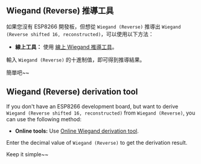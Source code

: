 ## Wiegand (Reverse) 推導工具

如果您沒有 ESP8266 開發板，但想從 `Wiegand (Reverse)` 推導出 `Wiegand (Reverse shifted 16, reconstructed)`，可以使用以下方法：

* **線上工具：** 使用 [線上 Wiegand 推導工具](https://stjl.github.io/RFID-UID-Reverse-to-Wiegand-shifted-16-Decoder)。

輸入 `Wiegand (Reverse)` 的十進制值，即可得到推導結果。

簡單吧~~



## Wiegand (Reverse) derivation tool

If you don't have an ESP8266 development board, but want to derive `Wiegand (Reverse shifted 16, reconstructed)` from `Wiegand (Reverse)`, you can use the following method:

* **Online tools:** Use [Online Wiegand derivation tool](https://stjl.github.io/RFID-UID-Reverse-to-Wiegand-shifted-16-Decoder).

Enter the decimal value of `Wiegand (Reverse)` to get the derivation result.

Keep it simple~~
